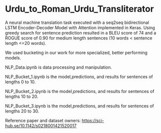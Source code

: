 # Urdu_to_Roman_Urdu_Transliterator
A neural machine translation task executed with a seq2seq bidirectional LSTM Encoder-Decoder Model with Attention implemented in Keras. Using greedy search for sentence prediction resulted in a BLEU score of 74 and a ROGUE score of 0.90 for medium length sentences 
(10 words < sentence length <=20 words). 

We used bucketing in our work for more specialized, better performing models.

NLP_Data.ipynb is data processing and manipulation.

NLP_Bucket_1.ipynb is the model,predictions, and results for sentences of lengths 0 to 10.

NLP_Bucket_2.ipynb is the model,predictions, and results for sentences of lengths 10 to 20.

NLP_Bucket_3.ipynb is the model,predictions, and results for sentences of lengths 20 to 30.

Reference paper and dataset owners:
https://sci-hub.se/10.1142/s0218001421520017
